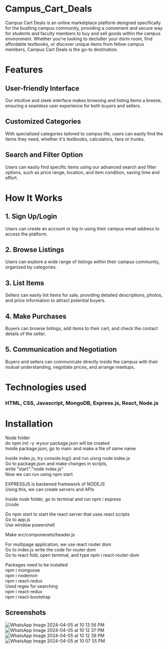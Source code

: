 # Campus_Cart_Deals
Campus Cart Deals is an online marketplace platform designed specifically for the bustling campus community, providing a convenient and secure way for students and faculty members to buy and sell goods within the campus environment. Whether you're looking to declutter your dorm room, find affordable textbooks, or discover unique items from fellow campus members, Campus Cart Deals is the go-to destination.

# Features

## User-friendly Interface
Our intuitive and sleek interface makes browsing and listing items a breeze, ensuring a seamless user experience for both buyers and sellers.

## Customized Categories
 With specialized categories tailored to campus life, users can easily find the items they need, whether it's textbooks, calculators, fans or trunks.

## Search and Filter Option
 Users can easily find specific items using our advanced search and filter options, such as price range, location, and item condition, saving time and effort.

# How It Works
## 1. Sign Up/Login
Users can create an account or log in using their campus email address to access the platform.

## 2. Browse Listings
Users can explore a wide range of listings within their campus community, organized by categories.

## 3. List Items
Sellers can easily list items for sale, providing detailed descriptions, photos, and price information to attract potential buyers.

## 4. Make Purchases 
Buyers can browse listings, add items to their cart, and check the contact details of the seller.

## 5. Communication and Negotiation
Buyers and sellers can communicate directly inside the campus with their mutual understanding, negotiate prices, and arrange meetups.

# Technologies used 
### HTML, CSS, Javascript, MongoDB, Express.js, React, Node.js

# Installation
Node folder<br />
do npm init -y  =>your package.json will be created <br />
Inside package.json, go to main: and make a file of same name

Inside index.js, try console.log() and run uisng node index.js<br />
Go to package.json and make changes in scripts,<br />
write "start":"node index.js"<br />
Now we can run using npm start

EXPRESSJS is backened framework of NODEJS<br />
Using this, we can create servers and APIs

Inside node folder, go to terminal and run npm i express<br />
//code

Do npm start to start the react server that uses react scripts<br />
Go to app.js<br />
Use window powershell

Make src/componenets/header.js

For multipage application, we use react router dom<br />
Go to index.js write the code for router dom<br />
Go to react fold, open terminal, and type npm i react-router-dom

Packages need to be installed<br />
npm i mongoose<br />
npm i nodemon<br />
npm i react-redux<br />
Used regex for searching<br />
npm i react-redux<br />
npm i react-bootstrap<br />

## Screenshots
![WhatsApp Image 2024-04-05 at 10 13 56 PM](https://github.com/Nupur142/Campus_Cart_Deals/assets/91134572/f522267d-1d55-41cf-8ecf-e3b743c81b03)
![WhatsApp Image 2024-04-05 at 10 12 37 PM](https://github.com/Nupur142/Campus_Cart_Deals/assets/91134572/3b64167a-824e-4e7f-bdee-31a2ba0f8341)
![WhatsApp Image 2024-04-05 at 10 12 39 PM](https://github.com/Nupur142/Campus_Cart_Deals/assets/91134572/a5cd1dce-f3a9-4041-8670-49fb9353af9d)
![WhatsApp Image 2024-04-05 at 10 07 55 PM](https://github.com/Nupur142/Campus_Cart_Deals/assets/91134572/72e77aed-9e5d-4107-8f4b-705a4c1eb662)

